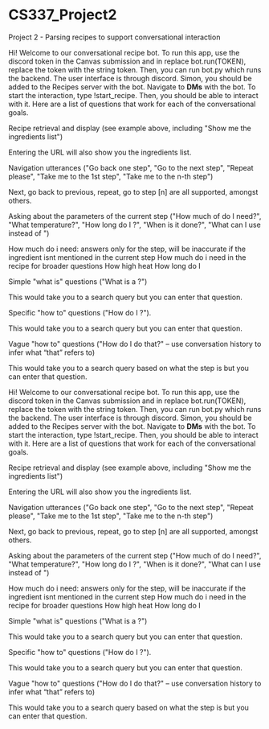 # CS337_Project2
Project 2 - Parsing recipes to support conversational interaction

Hi! Welcome to our conversational recipe bot. To run this app, use the discord token in the Canvas submission and in replace bot.run(TOKEN), replace the token with the string token. Then, you can run bot.py which runs the backend. The user interface is through discord. Simon, you should be added to the Recipes server with the bot. Navigate to **DMs** with the bot. To start the interaction, type !start_recipe. Then, you should be able to interact with it. Here are a list of questions that work for each of the conversational goals. 

Recipe retrieval and display (see example above, including "Show me the ingredients list")

Entering the URL will also show you the ingredients list.

Navigation utterances ("Go back one step", "Go to the next step", "Repeat please", "Take me to the 1st step", "Take me to the n-th step")

Next, go back to previous, repeat, go to step [n] are all supported, amongst others. 

Asking about the parameters of the current step ("How much of <ingredient> do I need?", "What temperature?", "How long do I <specific technique>?", "When is it done?", "What can I use instead of <ingredient or tool>")

How much <ingredient> do i need: answers only for the step, will be inaccurate if the ingredient isnt mentioned in the current step
How much <ingredient> do i need in the recipe for broader questions
How high heat
How long do I <action>

Simple "what is" questions ("What is a <tool being mentioned>?")

This would take you to a search query but you can enter that question. 

Specific "how to" questions ("How do I <specific technique>?").

This would take you to a search query but you can enter that question. 

Vague "how to" questions ("How do I do that?" – use conversation history to infer what “that” refers to)

This would take you to a search query based on what the step is but you can enter that question. 

Hi! Welcome to our conversational recipe bot. To run this app, use the discord token in the Canvas submission and in replace bot.run(TOKEN), replace the token with the string token. Then, you can run bot.py which runs the backend. The user interface is through discord. Simon, you should be added to the Recipes server with the bot. Navigate to **DMs** with the bot. To start the interaction, type !start_recipe. Then, you should be able to interact with it. Here are a list of questions that work for each of the conversational goals. 

Recipe retrieval and display (see example above, including "Show me the ingredients list")

Entering the URL will also show you the ingredients list.

Navigation utterances ("Go back one step", "Go to the next step", "Repeat please", "Take me to the 1st step", "Take me to the n-th step")

Next, go back to previous, repeat, go to step [n] are all supported, amongst others. 

Asking about the parameters of the current step ("How much of <ingredient> do I need?", "What temperature?", "How long do I <specific technique>?", "When is it done?", "What can I use instead of <ingredient or tool>")

How much <ingredient> do i need: answers only for the step, will be inaccurate if the ingredient isnt mentioned in the current step
How much <ingredient> do i need in the recipe for broader questions
How high heat
How long do I <action>

Simple "what is" questions ("What is a <tool being mentioned>?")

This would take you to a search query but you can enter that question. 

Specific "how to" questions ("How do I <specific technique>?").

This would take you to a search query but you can enter that question. 

Vague "how to" questions ("How do I do that?" – use conversation history to infer what “that” refers to)

This would take you to a search query based on what the step is but you can enter that question. 